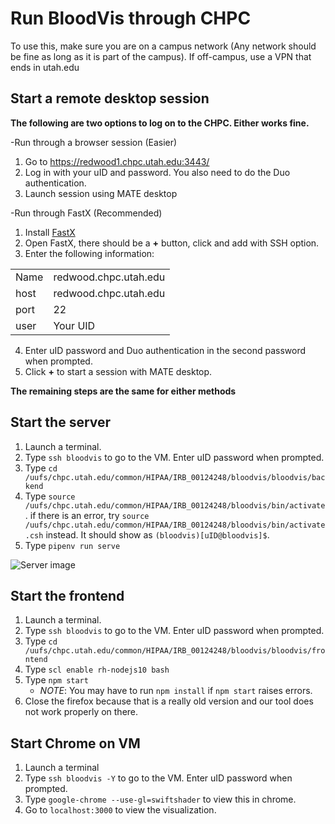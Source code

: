 # Run BloodVis through CHPC

To use this, make sure you are on a campus network (Any network should be fine as long as it is part of the campus). If off-campus, use a VPN that ends in utah.edu

## Start a remote desktop session

**The following are two options to log on to the CHPC. Either works fine.**

-Run through a browser session (Easier)
1. Go to https://redwood1.chpc.utah.edu:3443/
2. Log in with your uID and password. You also need to do the Duo authentication.
3. Launch session using MATE desktop

-Run through FastX (Recommended)
 1. Install [FastX](https://www.starnet.com/fastx/current-client?version=2.4.5)
 2. Open FastX, there should be a **+** button, click and add with SSH option.
 3. Enter the following information:
 
|  |  |
|--|--|
| Name |redwood.chpc.utah.edu  |
| host |redwood.chpc.utah.edu  |
| port |22  |
| user|Your UID|
4. Enter uID password and Duo authentication in the second password when prompted.
5. Click **+** to start a session with MATE desktop.

**The remaining steps are the same for either methods**

## Start the server

1. Launch a terminal.
2. Type `ssh bloodvis` to go to the VM. Enter uID password when prompted.
3. Type `cd /uufs/chpc.utah.edu/common/HIPAA/IRB_00124248/bloodvis/bloodvis/backend`
4. Type  `source /uufs/chpc.utah.edu/common/HIPAA/IRB_00124248/bloodvis/bin/activate`. if there is an error, try  `source /uufs/chpc.utah.edu/common/HIPAA/IRB_00124248/bloodvis/bin/activate.csh` instead. 
It should show as `(bloodvis)[uID@bloodvis]$`.
5. Type `pipenv run serve`

![Server image](https://github.com/visdesignlab/bloodvis/blob/master/images/server.png)


## Start the frontend

1. Launch a terminal.
2. Type `ssh bloodvis` to go to the VM. Enter uID password when prompted.
3. Type `cd /uufs/chpc.utah.edu/common/HIPAA/IRB_00124248/bloodvis/bloodvis/frontend`
4. Type `scl enable rh-nodejs10 bash`
5. Type `npm start`
    - _NOTE_: You may have to run `npm install` if `npm start` raises errors.
6. Close the firefox because that is a really old version and our tool does not work properly on there. 

## Start Chrome on VM

1. Launch a terminal
2. Type `ssh bloodvis -Y` to go to the VM. Enter uID password when prompted.
3. Type `google-chrome --use-gl=swiftshader` to view this in chrome.
4. Go to `localhost:3000` to view the visualization. 

